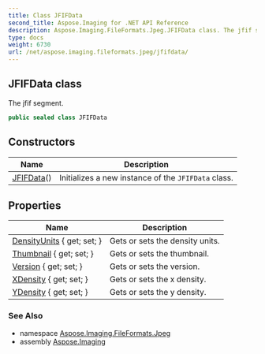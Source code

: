 ```yaml
---
title: Class JFIFData
second_title: Aspose.Imaging for .NET API Reference
description: Aspose.Imaging.FileFormats.Jpeg.JFIFData class. The jfif segment
type: docs
weight: 6730
url: /net/aspose.imaging.fileformats.jpeg/jfifdata/
---
```

## JFIFData class

The jfif segment.

```csharp
public sealed class JFIFData
```

## Constructors

| Name | Description |
| --- | --- |
| [JFIFData](jfifdata/)() | Initializes a new instance of the `JFIFData` class. |

## Properties

| Name | Description |
| --- | --- |
| [DensityUnits](../../aspose.imaging.fileformats.jpeg/jfifdata/densityunits/) { get; set; } | Gets or sets the density units. |
| [Thumbnail](../../aspose.imaging.fileformats.jpeg/jfifdata/thumbnail/) { get; set; } | Gets or sets the thumbnail. |
| [Version](../../aspose.imaging.fileformats.jpeg/jfifdata/version/) { get; set; } | Gets or sets the version. |
| [XDensity](../../aspose.imaging.fileformats.jpeg/jfifdata/xdensity/) { get; set; } | Gets or sets the x density. |
| [YDensity](../../aspose.imaging.fileformats.jpeg/jfifdata/ydensity/) { get; set; } | Gets or sets the y density. |

### See Also

* namespace [Aspose.Imaging.FileFormats.Jpeg](../../aspose.imaging.fileformats.jpeg/)
* assembly [Aspose.Imaging](../../)


